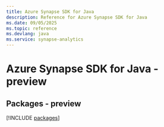 ```yaml
---
title: Azure Synapse SDK for Java
description: Reference for Azure Synapse SDK for Java
ms.date: 09/05/2025
ms.topic: reference
ms.devlang: java
ms.service: synapse-analytics
---
```

# Azure Synapse SDK for Java - preview
## Packages - preview
[!INCLUDE [packages](synapse-index.md)]